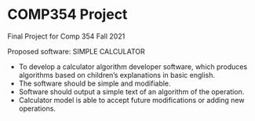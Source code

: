 # COMP354 Project
Final Project for Comp 354 Fall 2021

Proposed software: 	SIMPLE CALCULATOR
- To develop a calculator algorithm developer software, which produces algorithms based on children’s explanations in basic english.
- The software should be simple and modifiable.
- Software should output a simple text of an algorithm of the operation.
- Calculator model is able to accept future modifications or adding new operations.

